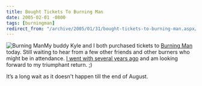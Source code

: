 ```yaml
---
title: Bought Tickets To Burning Man
date: 2005-02-01 -0800
tags: [burningman]
redirect_from: "/archive/2005/01/31/bought-tickets-to-burning-man.aspx/"
---
```


![Burning Man](/images/burningman.jpg)My buddy Kyle and I both purchased
tickets to [Burning Man](http://www.burningman.com/ "Burning Man!")
today. Still waiting to hear from a few other friends and other burners
who might be in attendance. [I went with several years
ago](https://haacked.com/archive/2004/07/18/burningmanphotopedia.aspx/ "Last time I went")
and am looking forward to my triumphant return. ;)

It’s a long wait as it doesn't happen till the end of August.

